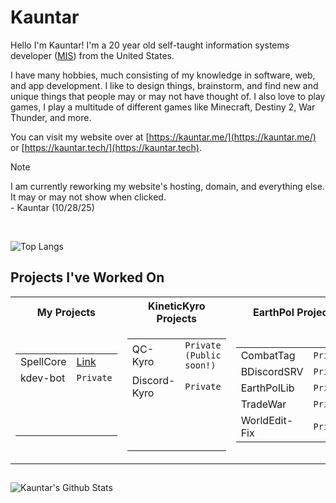 # Kauntar

Hello I'm Kauntar! I'm a 20 year old self-taught information systems developer ([MIS](https://invedus.com/blog/management-information-systems-mis-specialist-job-description/)) from the United States.

I have many hobbies, much consisting of my knowledge in software, web, and app development. I like to design things, brainstorm, and find new and unique things that people may or may not have thought of. I also love to play games, I play a multitude of different games like Minecraft, Destiny 2, War Thunder, and more.

You can visit my website over at [https://kauntar.me/](https://kauntar.me/) or [https://kauntar.tech/](https://kauntar.tech).
> [!NOTE]
> I am currently reworking my website's hosting, domain, and everything else. It may or may not show when clicked. \
> \- Kauntar (10/28/25) 

<br/>

![Top Langs](https://github-readme-stats.vercel.app/api/top-langs/?username=kauntar&hide_progress=true&theme=midnight-purple)



## Projects I've Worked On
<table>
<tr>
<th>My Projects</th>
<th>KineticKyro Projects</th>
<th>EarthPol Projects</th>
</tr>
<tr><td>

 |||
 | :------------ | :------------ |
 | SpellCore | [Link](https://github.com/kauntar/SpellCore) |
 | kdev-bot | ```Private``` |
 |&nbsp;| &nbsp;|
 |&nbsp;|&nbsp;|
 |&nbsp;|&nbsp;|

</td><td>

 | | |
 | :------------ | :------------ |
 | QC-Kyro | ```Private (Public soon!)``` |
 | Discord-Kyro | ```Private``` |
 |&nbsp;|&nbsp;|
 |&nbsp;|&nbsp;|
 |&nbsp;|&nbsp;|

</td><td>

 | | |
 | :------------ | :------------ |
 | CombatTag | ```Private``` |
 | BDiscordSRV | ```Private``` |
 | EarthPolLib | ```Private``` |
 | TradeWar | ```Private``` |
 | WorldEdit-Fix | ```Private``` |

</td></tr> </table>

## 
![Kauntar's Github Stats](https://github-readme-stats.vercel.app/api?username=kauntar&show_icons=true&rank_icon=github&theme=midnight-purple)